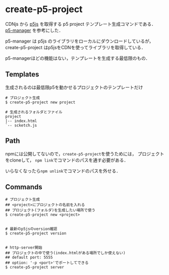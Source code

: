 # create-p5-project
CDNjs から [p5js](https://github.com/processing/p5.js/) を取得する p5 project テンプレート生成コマンドである．
[p5-manager](https://github.com/chiunhau/p5-manager)
を参考にした．

p5-manager は p5js のライブラリをローカルにダウンロードしているが，
create-p5-project はp5jsをCDNを使ってライブラリを取得している．

p5-managerほどの機能はない，テンプレートを生成する最低限のもの．


## Templates
生成されるのは最低限p5を動かせるプロジェクトのテンプレートだけ
```
# プロジェクト生成
$ create-p5-project new project

# 生成されるフォルダとファイル
project
|-- index.html
`-- scketch.js
```


## Path
npmには公開してないので，`create-p5-project`を使うためには，
プロジェクトをcloneして，
`npm link`でコマンドのパスを通す必要がある．

いらなくなったら`npm unlink`でコマンドのパスを外せる．


## Commands
```
# プロジェクト生成 
## <project>にプロジェクトの名前を入れる
## プロジェクト(フォルダ)を生成したい場所で使う
$ create-p5-project new <project>


# 最新のp5jsのversion確認
$ create-p5-project version


# http-server開始
## プロジェクトの中で使う(index.htmlがある場所でしか使えない)
## default port: 5555
## option: '-p <port>'でポートしてできる
$ create-p5-project server
```


